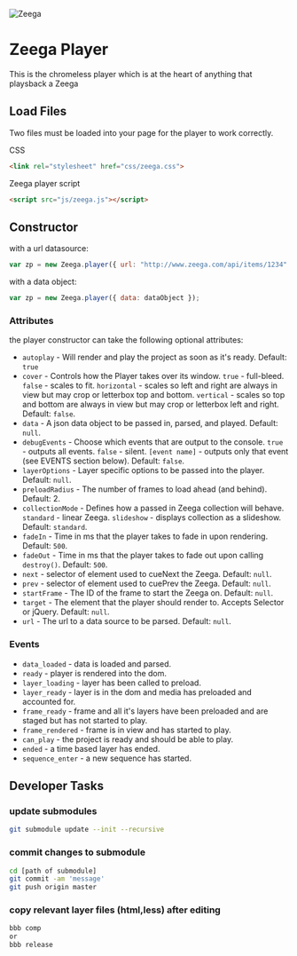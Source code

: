 ![Zeega](https://raw.github.com/Zeega/Zeega-Core/master/web/images/zeega-logo-large.png)

# Zeega Player

This is the chromeless player which is at the heart of anything that playsback a Zeega

## Load Files

Two files must be loaded into your page for the player to work correctly.

CSS
```html
<link rel="stylesheet" href="css/zeega.css">
```

Zeega player script
```html
<script src="js/zeega.js"></script>
```

## Constructor

with a url datasource:

``` javascript
var zp = new Zeega.player({ url: "http://www.zeega.com/api/items/1234" });
```
with a data object:

``` javascript
var zp = new Zeega.player({ data: dataObject });
```

### Attributes

the player constructor can take the following optional attributes:

* `autoplay` - Will render and play the project as soon as it's ready. Default: `true`
* `cover` - Controls how the Player takes over its window. `true` - full-bleed. `false` - scales to fit. `horizontal` - scales so left and right are always in view but may crop or letterbox top and bottom. `vertical` - scales so top and bottom are always in view but may crop or letterbox left and right. Default: `false`.
* `data` - A json data object to be passed in, parsed, and played. Default: `null`.
* `debugEvents` - Choose which events that are output to the console. `true` - outputs all events. `false` - silent. `[event name]` - outputs only that event (see EVENTS section below). Default: `false`.
* `layerOptions` - Layer specific options to be passed into the player. Default: `null`.
* `preloadRadius` - The number of frames to load ahead (and behind). Default: 2.
* `collectionMode` - Defines how a passed in Zeega collection will behave. `standard` - linear Zeega. `slideshow` - displays collection as a slideshow. Default: `standard`.
* `fadeIn` - Time in ms that the player takes to fade in upon rendering. Default: `500`.
* `fadeOut` - Time in ms that the player takes to fade out upon calling `destroy()`. Default: `500`.
* `next` - selector of element used to cueNext the Zeega. Default: `null`.
* `prev` - selector of element used to cuePrev the Zeega. Default: `null`.
* `startFrame` - The ID of the frame to start the Zeega on. Default: `null`.
* `target` - The element that the player should render to. Accepts Selector or jQuery. Default: `null`.
* `url` - The url to a data source to be parsed. Default: `null`.

### Events

* `data_loaded` - data is loaded and parsed.
* `ready` - player is rendered into the dom.
* `layer_loading` - layer has been called to preload.
* `layer_ready` - layer is in the dom and media has preloaded and accounted for.
* `frame_ready` - frame and all it's layers have been preloaded and are staged but has not started to play.
* `frame_rendered` - frame is in view and has started to play.
* `can_play` - the project is ready and should be able to play.
* `ended` - a time based layer has ended.
* `sequence_enter` - a new sequence has started.

## Developer Tasks

### update submodules

```bash
git submodule update --init --recursive
```

### commit changes to submodule

```bash
cd [path of submodule]
git commit -am 'message'
git push origin master
```

### copy relevant layer files (html,less) after editing

```bash
bbb comp
or
bbb release
```